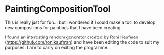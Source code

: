 # PaintingCompositionTool
This is really just for fun... but I wondered if I could make a tool to develop new compositions for paintings that I have been creating.

I found an interesting random generator created by Roni Kaufman (https://github.com/ronikaufman) and have been editing the code to suit my purposes. I aim to carry on editing the programme.
